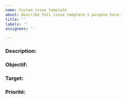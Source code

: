 ```yaml
---
name: Custom issue template
about: Describe this issue template's purpose here.
title: ''
labels: ''
assignees: ''

---
```


### Description:

### Objectif:

### Target:

### Priorité:
